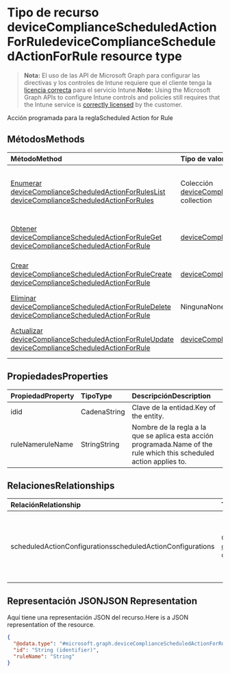 # <a name="devicecompliancescheduledactionforrule-resource-type"></a><span data-ttu-id="350ce-101">Tipo de recurso deviceComplianceScheduledActionForRule</span><span class="sxs-lookup"><span data-stu-id="350ce-101">deviceComplianceScheduledActionForRule resource type</span></span>

> <span data-ttu-id="350ce-102">**Nota:** El uso de las API de Microsoft Graph para configurar las directivas y los controles de Intune requiere que el cliente tenga la [licencia correcta](https://go.microsoft.com/fwlink/?linkid=839381) para el servicio Intune.</span><span class="sxs-lookup"><span data-stu-id="350ce-102">**Note:** Using the Microsoft Graph APIs to configure Intune controls and policies still requires that the Intune service is [correctly licensed](https://go.microsoft.com/fwlink/?linkid=839381) by the customer.</span></span>

<span data-ttu-id="350ce-103">Acción programada para la regla</span><span class="sxs-lookup"><span data-stu-id="350ce-103">Scheduled Action for Rule</span></span>
## <a name="methods"></a><span data-ttu-id="350ce-104">Métodos</span><span class="sxs-lookup"><span data-stu-id="350ce-104">Methods</span></span>
|<span data-ttu-id="350ce-105">Método</span><span class="sxs-lookup"><span data-stu-id="350ce-105">Method</span></span>|<span data-ttu-id="350ce-106">Tipo de valor devuelto</span><span class="sxs-lookup"><span data-stu-id="350ce-106">Return Type</span></span>|<span data-ttu-id="350ce-107">Descripción</span><span class="sxs-lookup"><span data-stu-id="350ce-107">Description</span></span>|
|:---|:---|:---|
|[<span data-ttu-id="350ce-108">Enumerar deviceComplianceScheduledActionForRules</span><span class="sxs-lookup"><span data-stu-id="350ce-108">List deviceComplianceScheduledActionForRules</span></span>](../api/intune_deviceconfig_devicecompliancescheduledactionforrule_list.md)|<span data-ttu-id="350ce-109">Colección [deviceComplianceScheduledActionForRule](../resources/intune_deviceconfig_devicecompliancescheduledactionforrule.md)</span><span class="sxs-lookup"><span data-stu-id="350ce-109">[deviceComplianceScheduledActionForRule](../resources/intune_deviceconfig_devicecompliancescheduledactionforrule.md) collection</span></span>|<span data-ttu-id="350ce-110">Enumere las propiedades y las relaciones de los objetos [deviceComplianceScheduledActionForRule](../resources/intune_deviceconfig_devicecompliancescheduledactionforrule.md).</span><span class="sxs-lookup"><span data-stu-id="350ce-110">List properties and relationships of the [deviceComplianceScheduledActionForRule](../resources/intune_deviceconfig_devicecompliancescheduledactionforrule.md) objects.</span></span>|
|[<span data-ttu-id="350ce-111">Obtener deviceComplianceScheduledActionForRule</span><span class="sxs-lookup"><span data-stu-id="350ce-111">Get deviceComplianceScheduledActionForRule</span></span>](../api/intune_deviceconfig_devicecompliancescheduledactionforrule_get.md)|[<span data-ttu-id="350ce-112">deviceComplianceScheduledActionForRule</span><span class="sxs-lookup"><span data-stu-id="350ce-112">deviceComplianceScheduledActionForRule</span></span>](../resources/intune_deviceconfig_devicecompliancescheduledactionforrule.md)|<span data-ttu-id="350ce-113">Lea las propiedades y las relaciones del objeto [deviceComplianceScheduledActionForRule](../resources/intune_deviceconfig_devicecompliancescheduledactionforrule.md).</span><span class="sxs-lookup"><span data-stu-id="350ce-113">Read properties and relationships of the [deviceComplianceScheduledActionForRule](../resources/intune_deviceconfig_devicecompliancescheduledactionforrule.md) object.</span></span>|
|[<span data-ttu-id="350ce-114">Crear deviceComplianceScheduledActionForRule</span><span class="sxs-lookup"><span data-stu-id="350ce-114">Create deviceComplianceScheduledActionForRule</span></span>](../api/intune_deviceconfig_devicecompliancescheduledactionforrule_create.md)|[<span data-ttu-id="350ce-115">deviceComplianceScheduledActionForRule</span><span class="sxs-lookup"><span data-stu-id="350ce-115">deviceComplianceScheduledActionForRule</span></span>](../resources/intune_deviceconfig_devicecompliancescheduledactionforrule.md)|<span data-ttu-id="350ce-116">Cree un objeto [deviceComplianceScheduledActionForRule](../resources/intune_deviceconfig_devicecompliancescheduledactionforrule.md).</span><span class="sxs-lookup"><span data-stu-id="350ce-116">Create a new [deviceComplianceScheduledActionForRule](../resources/intune_deviceconfig_devicecompliancescheduledactionforrule.md) object.</span></span>|
|[<span data-ttu-id="350ce-117">Eliminar deviceComplianceScheduledActionForRule</span><span class="sxs-lookup"><span data-stu-id="350ce-117">Delete deviceComplianceScheduledActionForRule</span></span>](../api/intune_deviceconfig_devicecompliancescheduledactionforrule_delete.md)|<span data-ttu-id="350ce-118">Ninguna</span><span class="sxs-lookup"><span data-stu-id="350ce-118">None</span></span>|<span data-ttu-id="350ce-119">Elimina un [deviceComplianceScheduledActionForRule](../resources/intune_deviceconfig_devicecompliancescheduledactionforrule.md).</span><span class="sxs-lookup"><span data-stu-id="350ce-119">Deletes a [deviceComplianceScheduledActionForRule](../resources/intune_deviceconfig_devicecompliancescheduledactionforrule.md).</span></span>|
|[<span data-ttu-id="350ce-120">Actualizar deviceComplianceScheduledActionForRule</span><span class="sxs-lookup"><span data-stu-id="350ce-120">Update deviceComplianceScheduledActionForRule</span></span>](../api/intune_deviceconfig_devicecompliancescheduledactionforrule_update.md)|[<span data-ttu-id="350ce-121">deviceComplianceScheduledActionForRule</span><span class="sxs-lookup"><span data-stu-id="350ce-121">deviceComplianceScheduledActionForRule</span></span>](../resources/intune_deviceconfig_devicecompliancescheduledactionforrule.md)|<span data-ttu-id="350ce-122">Actualice las propiedades de un objeto [deviceComplianceScheduledActionForRule](../resources/intune_deviceconfig_devicecompliancescheduledactionforrule.md).</span><span class="sxs-lookup"><span data-stu-id="350ce-122">Update the properties of a [deviceComplianceScheduledActionForRule](../resources/intune_deviceconfig_devicecompliancescheduledactionforrule.md) object.</span></span>|

## <a name="properties"></a><span data-ttu-id="350ce-123">Propiedades</span><span class="sxs-lookup"><span data-stu-id="350ce-123">Properties</span></span>
|<span data-ttu-id="350ce-124">Propiedad</span><span class="sxs-lookup"><span data-stu-id="350ce-124">Property</span></span>|<span data-ttu-id="350ce-125">Tipo</span><span class="sxs-lookup"><span data-stu-id="350ce-125">Type</span></span>|<span data-ttu-id="350ce-126">Descripción</span><span class="sxs-lookup"><span data-stu-id="350ce-126">Description</span></span>|
|:---|:---|:---|
|<span data-ttu-id="350ce-127">id</span><span class="sxs-lookup"><span data-stu-id="350ce-127">id</span></span>|<span data-ttu-id="350ce-128">Cadena</span><span class="sxs-lookup"><span data-stu-id="350ce-128">String</span></span>|<span data-ttu-id="350ce-129">Clave de la entidad.</span><span class="sxs-lookup"><span data-stu-id="350ce-129">Key of the entity.</span></span>|
|<span data-ttu-id="350ce-130">ruleName</span><span class="sxs-lookup"><span data-stu-id="350ce-130">ruleName</span></span>|<span data-ttu-id="350ce-131">String</span><span class="sxs-lookup"><span data-stu-id="350ce-131">String</span></span>|<span data-ttu-id="350ce-132">Nombre de la regla a la que se aplica esta acción programada.</span><span class="sxs-lookup"><span data-stu-id="350ce-132">Name of the rule which this scheduled action applies to.</span></span>|

## <a name="relationships"></a><span data-ttu-id="350ce-133">Relaciones</span><span class="sxs-lookup"><span data-stu-id="350ce-133">Relationships</span></span>
|<span data-ttu-id="350ce-134">Relación</span><span class="sxs-lookup"><span data-stu-id="350ce-134">Relationship</span></span>|<span data-ttu-id="350ce-135">Tipo</span><span class="sxs-lookup"><span data-stu-id="350ce-135">Type</span></span>|<span data-ttu-id="350ce-136">Descripción</span><span class="sxs-lookup"><span data-stu-id="350ce-136">Description</span></span>|
|:---|:---|:---|
|<span data-ttu-id="350ce-137">scheduledActionConfigurations</span><span class="sxs-lookup"><span data-stu-id="350ce-137">scheduledActionConfigurations</span></span>|<span data-ttu-id="350ce-138">Colección [deviceComplianceActionItem](../resources/intune_deviceconfig_devicecomplianceactionitem.md)</span><span class="sxs-lookup"><span data-stu-id="350ce-138">[deviceComplianceActionItem](../resources/intune_deviceconfig_devicecomplianceactionitem.md) collection</span></span>|<span data-ttu-id="350ce-139">La lista de las configuraciones de las acciones programadas para esta directiva de cumplimiento.</span><span class="sxs-lookup"><span data-stu-id="350ce-139">The list of scheduled action configurations for this compliance policy.</span></span>|

## <a name="json-representation"></a><span data-ttu-id="350ce-140">Representación JSON</span><span class="sxs-lookup"><span data-stu-id="350ce-140">JSON Representation</span></span>
<span data-ttu-id="350ce-141">Aquí tiene una representación JSON del recurso.</span><span class="sxs-lookup"><span data-stu-id="350ce-141">Here is a JSON representation of the resource.</span></span>
<!--{
  "blockType": "resource",
  "baseType": "microsoft.graph.entity",
  "keyProperty": "id",
  "@odata.type": "microsoft.graph.deviceComplianceScheduledActionForRule"
}-->
``` json
{
  "@odata.type": "#microsoft.graph.deviceComplianceScheduledActionForRule",
  "id": "String (identifier)",
  "ruleName": "String"
}
```








